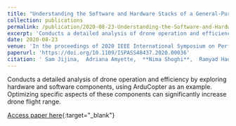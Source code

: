 ```yaml
---
title: "Understanding the Software and Hardware Stacks of a General-Purpose Cognitive Drone"
collection: publications
permalink: /publication/2020-08-23-Understanding-the-Software-and-Hardware-Stacks-of-a-General-Purpose-Cognitive-Drone
excerpt: 'Conducts a detailed analysis of drone operation and efficiency by exploring hardware and software components, using ArduCopter as an example. Optimizing specific aspects of these components can significantly increase drone flight range.'
date: 2020-08-23
venue: 'In the proceedings of 2020 IEEE International Symposium on Performance Analysis of Systems and Software (ISPASS)'
paperurl: 'https://doi.org/10.1109/ISPASS48437.2020.00036'
citation: ' Sam Jijina,  Adriana Amyette,  **Nima Shoghi**,  Ramyad Hadidi,  Hyesoon Kim, &quot;Understanding the Software and Hardware Stacks of a General-Purpose Cognitive Drone.&quot; In the proceedings of 2020 IEEE International Symposium on Performance Analysis of Systems and Software (ISPASS), 2020.'
---
```

Conducts a detailed analysis of drone operation and efficiency by exploring hardware and software components, using ArduCopter as an example. Optimizing specific aspects of these components can significantly increase drone flight range.

[Access paper here](https://doi.org/10.1109/ISPASS48437.2020.00036){:target="_blank"}
